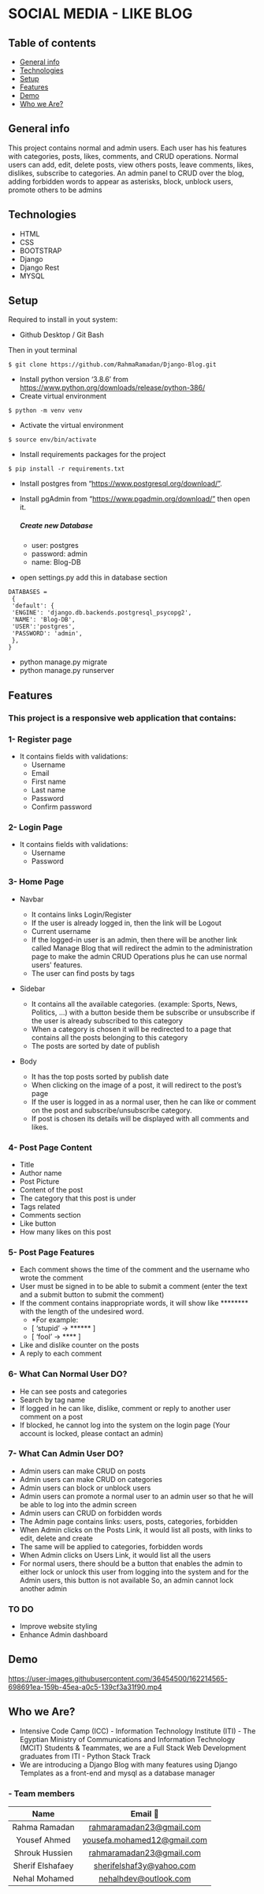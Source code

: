 # SOCIAL MEDIA - LIKE BLOG
## Table of contents
* [General info](#general-info)
* [Technologies](#technologies)
* [Setup](#setup)
* [Features](#features)
* [Demo](#demo)
* [Who we Are?](#who-we-are)

## General info
This project contains normal and admin users. Each user has his features
with categories, posts, likes, comments, and CRUD operations.
Normal users can add, edit, delete posts, view others posts, leave
comments, likes, dislikes, subscribe to categories. An admin panel to
CRUD over the blog, adding forbidden words to appear as asterisks,
block, unblock users, promote others to be admins

## Technologies
- HTML
- CSS 
- BOOTSTRAP
- Django
- Django Rest
- MYSQL

## Setup
Required to install in yout system:
- Github Desktop / Git Bash

Then in yout terminal
```
$ git clone https://github.com/RahmaRamadan/Django-Blog.git
```
- Install python version ‘3.8.6’ from https://www.python.org/downloads/release/python-386/
- Create virtual environment
```
$ python -m venv venv
```
- Activate the virtual environment
```
$ source env/bin/activate
```
- Install requirements packages for the project
```
$ pip install -r requirements.txt
```
- Install postgres from “https://www.postgresql.org/download/”.
- Install pgAdmin from “https://www.pgadmin.org/download/” then open it.
	##### Create new Database 
	* user: postgres
  * password: admin 
  * name: Blog-DB
  
- open settings.py add this in database section
 ```
DATABASES = 
  {
  'default': {
  'ENGINE': 'django.db.backends.postgresql_psycopg2',
  'NAME': 'Blog-DB',
  'USER':'postgres',
  'PASSWORD': 'admin',
  },
}  
```
- python manage.py migrate
- python manage.py runserver

## Features
### This project is a responsive web application that contains:
### 1- Register page 
- It contains fields with validations:
  * Username
  * Email
  * First name
  * Last name 
  * Password
  * Confirm password
  
 ### 2- Login Page 
- It contains fields with validations:
  * Username
  * Password
  
### 3- Home Page 
- Navbar 
  * It contains links Login/Register
  * If the user is already logged in, then the link will be Logout
  * Current username
  * If the logged-in user is an admin, then there will be another link called Manage Blog that will redirect the admin to the administration page to make the admin CRUD Operations plus he can use normal users' features.
  * The user can find posts by tags 
  
- Sidebar
  * It contains all the available categories. (example: Sports, News, Politics, ...) with a button beside them be subscribe or unsubscribe if the user is already   subscribed to this category
  * When a category is chosen it will be redirected to a page that contains all the posts belonging to this category
  * The posts are sorted by date of publish
  
- Body 
   * It has the top posts sorted by publish date
   * When clicking on the image of a post, it will redirect to the post’s page
   * If the user is logged in as a normal user, then he can like or comment on the post and subscribe/unsubscribe category.
   * If post is chosen its details will be displayed with all comments and likes.

### 4- Post Page Content
- Title
- Author name
- Post Picture
- Content of the post
- The category that this post is under
- Tags related
- Comments section
- Like button
- How many likes on this post

### 5- Post Page Features 
- Each comment shows the time of the comment and the username who wrote the comment
- User must be signed in to be able to submit a comment (enter the text and a submit button to submit the comment)
- If the comment contains inappropriate words, it will show like ******** with the length of the undesired word. 
  * *For example:
  * [ ‘stupid’ → ****** ]
  * [ ‘fool’ → **** ]
- Like and dislike counter on the posts
- A reply to each comment

### 6- What Can Normal User DO?
- He can see posts and categories
- Search by tag name
- If logged in he can like, dislike, comment or reply to another user comment on a post
- If blocked, he cannot log into the system on the login page (Your account is locked, please contact an admin)

### 7- What Can Admin User DO?
- Admin users can make CRUD on posts
- Admin users can make CRUD on categories
- Admin users can block or unblock users
- Admin users can promote a normal user to an admin user so that he will be able to log into the admin screen
- Admin users can CRUD on forbidden words
- The Admin page contains links: users, posts, categories, forbidden
- When Admin clicks on the Posts Link, it would list all posts, with links to edit, delete and create
- The same will be applied to categories, forbidden words
- When Admin clicks on Users Link, it would list all the users
- For normal users, there should be a button that enables the admin to either lock or unlock this user from logging into the system and for the Admin users, this button is not available So, an admin cannot lock another admin

### TO DO
- Improve website styling
- Enhance Admin dashboard

## Demo
https://user-images.githubusercontent.com/36454500/162214565-698691ea-159b-45ea-a0c5-139cf3a31f90.mp4

## Who we Are?
- Intensive Code Camp (ICC) - Information Technology Institute (ITI) - The Egyptian Ministry of Communications and Information Technology (MCIT) Students & Teammates, we are a Full Stack Web Development graduates from ITI - Python Stack Track
- We are introducing a Django Blog with many features using Django Templates as a front-end and mysql as a database manager

### - Team members
| Name | Email 📧| 
| :-----: | :-: |
| Rahma Ramadan | rahmaramadan23@gmail.com |
| Yousef Ahmed | yousefa.mohamed12@gmail.com |
| Shrouk Hussien | rahmaramadan23@gmail.com |
| Sherif Elshafaey | sherifelshaf3y@yahoo.com |
| Nehal Mohamed | nehalhdev@outlook.com |

